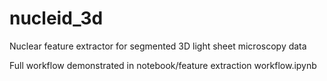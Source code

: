 # nucleid_3d
Nuclear feature extractor for segmented 3D light sheet microscopy data


Full workflow demonstrated in notebook/feature extraction workflow.ipynb

